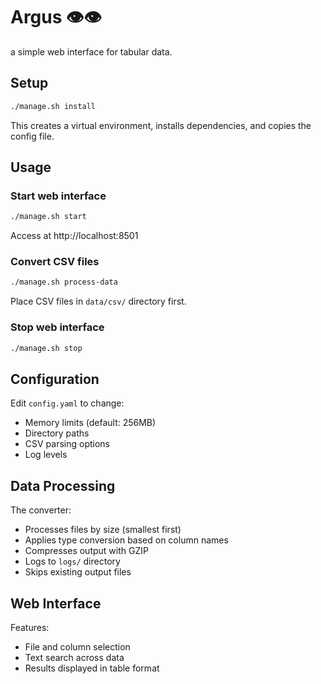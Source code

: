 # Argus 👁👁

a simple web interface for tabular data.

## Setup

```bash
./manage.sh install
```

This creates a virtual environment, installs dependencies, and copies the config file.

## Usage

### Start web interface
```bash
./manage.sh start
```
Access at http://localhost:8501

### Convert CSV files
```bash
./manage.sh process-data
```
Place CSV files in `data/csv/` directory first.

### Stop web interface
```bash
./manage.sh stop
```

## Configuration

Edit `config.yaml` to change:
- Memory limits (default: 256MB)
- Directory paths
- CSV parsing options
- Log levels

## Data Processing

The converter:
- Processes files by size (smallest first)
- Applies type conversion based on column names
- Compresses output with GZIP
- Logs to `logs/` directory
- Skips existing output files

## Web Interface

Features:
- File and column selection
- Text search across data
- Results displayed in table format